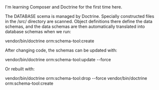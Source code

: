 I'm learning Composer and Doctrine for the first time here.

The DATABASE scema is managed by Doctrine.
Specially constructed files in the /src/ directory are scanned.
Object definitions there define the data schemas, and the data schemas
are then automatically translated into database schemas when we run:

  vendor/bin/doctrine orm:schema-tool:create

After changing code, the schemas can be updated with:

  vendor/bin/doctrine orm:schema-tool:update --force

Or rebuilt with:

  vendor/bin/doctrine orm:schema-tool:drop --force
  vendor/bin/doctrine orm:schema-tool:create

